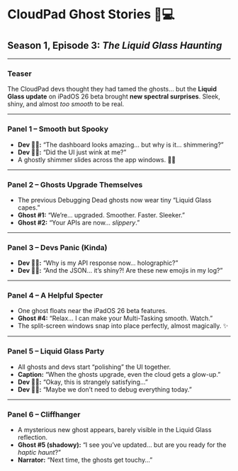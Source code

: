 # CloudPad Ghost Stories 👻💻  
## Season 1, Episode 3: *The Liquid Glass Haunting*  

---

### Teaser  

The CloudPad devs thought they had tamed the ghosts… but the **Liquid Glass update** on iPadOS 26 beta brought **new spectral surprises**. Sleek, shiny, and almost *too smooth* to be real.  

---

### Panel 1 – Smooth but Spooky  
- **Dev 👨‍💻:** “The dashboard looks amazing… but why is it… shimmering?”  
- **Dev 👩‍💻:** “Did the UI just wink at me?”  
- A ghostly shimmer slides across the app windows. 👻✨  

---

### Panel 2 – Ghosts Upgrade Themselves  
- The previous Debugging Dead ghosts now wear tiny “Liquid Glass capes.”  
- **Ghost #1:** “We’re… upgraded. Smoother. Faster. Sleeker.”  
- **Ghost #2:** “Your APIs are now… *slippery*.”  

---

### Panel 3 – Devs Panic (Kinda)  
- **Dev 👨‍💻:** “Why is my API response now… holographic?”  
- **Dev 👩‍💻:** “And the JSON… it’s shiny?! Are these new emojis in my log?”  

---

### Panel 4 – A Helpful Specter  
- One ghost floats near the iPadOS 26 beta features.  
- **Ghost #4:** “Relax… I can make your Multi-Tasking smooth. Watch.”  
- The split-screen windows snap into place perfectly, almost magically. ✨  

---

### Panel 5 – Liquid Glass Party  
- All ghosts and devs start “polishing” the UI together.  
- **Caption:** “When the ghosts upgrade, even the cloud gets a glow-up.”  
- **Dev 👨‍💻:** “Okay, this is strangely satisfying…”  
- **Dev 👩‍💻:** “Maybe we don’t need to debug everything today.”  

---

### Panel 6 – Cliffhanger  
- A mysterious new ghost appears, barely visible in the Liquid Glass reflection.  
- **Ghost #5 (shadowy):** “I see you’ve updated… but are you ready for the *haptic haunt*?”  
- **Narrator:** “Next time, the ghosts get touchy…”  
